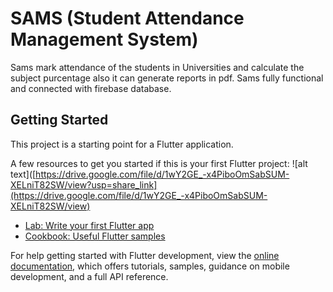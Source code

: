 # SAMS (Student Attendance Management System)

Sams mark attendance of the students in Universities and calculate the subject purcentage also it can generate reports in pdf. Sams fully functional and connected with firebase database.

## Getting Started

This project is a starting point for a Flutter application.

A few resources to get you started if this is your first Flutter project:
![alt text]([https://drive.google.com/file/d/1wY2GE_-x4PiboOmSabSUM-XELniT82SW/view?usp=share_link](https://drive.google.com/file/d/1wY2GE_-x4PiboOmSabSUM-XELniT82SW/view)

- [Lab: Write your first Flutter app](https://docs.flutter.dev/get-started/codelab)
- [Cookbook: Useful Flutter samples](https://docs.flutter.dev/cookbook)

For help getting started with Flutter development, view the
[online documentation](https://docs.flutter.dev/), which offers tutorials,
samples, guidance on mobile development, and a full API reference.
